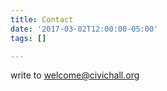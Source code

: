 ```yaml
---
title: Contact
date: '2017-03-02T12:00:00-05:00'
tags: []

---
```



write to [welcome@civichall.org](mailto:welcome@civichall.org)